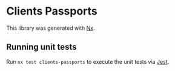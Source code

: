 # Clients Passports

This library was generated with [Nx](https://nx.dev).

## Running unit tests

Run `nx test clients-passports` to execute the unit tests via [Jest](https://jestjs.io).
